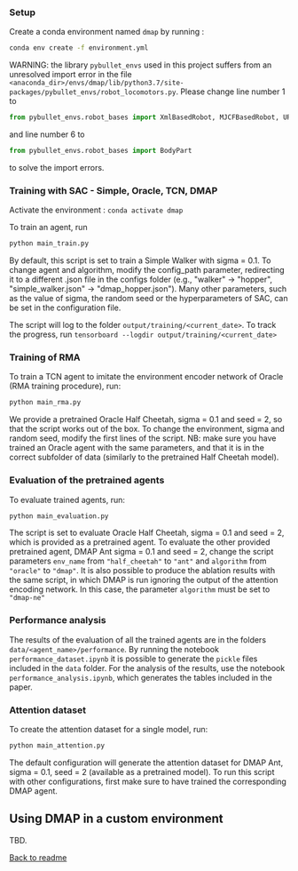 
### Setup

Create a conda environment named `dmap` by running :

``` bash
conda env create -f environment.yml
```

WARNING: the library `pybullet_envs` used in this project suffers from an unresolved import error in the file `<anaconda_dir>/envs/dmap/lib/python3.7/site-packages/pybullet_envs/robot_locomotors.py`. Please change line number 1 to

``` python
from pybullet_envs.robot_bases import XmlBasedRobot, MJCFBasedRobot, URDFBasedRobot
```

and line number 6 to

``` python
from pybullet_envs.robot_bases import BodyPart
```

 to solve the import errors.

### Training with SAC - Simple, Oracle, TCN, DMAP

Activate the environment : `conda activate dmap`

To train an agent, run

``` bash
python main_train.py
```

By default, this script is set to train a Simple Walker with sigma = 0.1. To change agent and algorithm, modify
the config_path parameter, redirecting it to a different .json file in the configs folder (e.g., "walker" -> "hopper",
"simple_walker.json" -> "dmap_hopper.json"). Many other parameters, such as the value of sigma, the random seed or the hyperparameters of SAC, can be set in the configuration file.

The script will log to the folder `output/training/<current_date>`. To track the progress, run `tensorboard --logdir output/training/<current_date>`

### Training of RMA

To train a TCN agent to imitate the environment encoder network of Oracle (RMA training procedure), run:

``` bash
python main_rma.py
```

We provide a pretrained Oracle Half Cheetah, sigma = 0.1 and seed = 2, so that the script works out of the box. To change the environment, sigma and random seed, modify the first lines of the script. NB: make sure you have trained an Oracle
agent with the same parameters, and that it is in the correct subfolder of data (similarly to the pretrained Half Cheetah
model).

### Evaluation of the pretrained agents

To evaluate trained agents, run:

``` bash
python main_evaluation.py
```

The script is set to evaluate Oracle Half Cheetah, sigma = 0.1 and seed = 2, which is provided as a pretrained agent. To evaluate the other provided pretrained agent, DMAP Ant sigma = 0.1 and seed = 2, change the script parameters `env_name` from `"half_cheetah"` to `"ant"` and `algorithm` from `"oracle"` to `"dmap"`. It is also possible to produce the ablation results with the same script, in which DMAP is run ignoring the output of the attention encoding network. In this case, the parameter `algorithm` must be set to `"dmap-ne"`

### Performance analysis

The results of the evaluation of all the trained agents are in the folders `data/<agent_name>/performance`. By running the notebook `performance_dataset.ipynb` it is possible to generate the `pickle` files included in the `data` folder. For the analysis of the results, use the notebook `performance_analysis.ipynb`, which generates the tables included in the paper.

### Attention dataset

To create the attention dataset for a single model, run:

``` bash
python main_attention.py
```

The default configuration will generate the attention dataset for DMAP Ant, sigma = 0.1, seed = 2 (available as a pretrained model). To run this script with other configurations, first make sure to have trained the corresponding DMAP agent.


## Using DMAP in a custom environment

TBD.

[Back to readme](README.md)
